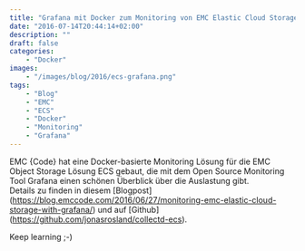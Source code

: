 ```yaml
---
title: "Grafana mit Docker zum Monitoring von EMC Elastic Cloud Storage (ECS)"
date: "2016-07-14T20:44:14+02:00"
description: ""
draft: false
categories: 
    - "Docker"
images:
    - "/images/blog/2016/ecs-grafana.png"
tags: 
    - "Blog"
    - "EMC"
    - "ECS"
    - "Docker"
    - "Monitoring"
    - "Grafana"
---
```


EMC {Code} hat eine Docker-basierte Monitoring Lösung für die EMC Object Storage Lösung ECS gebaut, die mit dem Open Source Monitoring Tool Grafana einen schönen Überblick über die Auslastung gibt.  
Details zu finden in diesem [Blogpost] (https://blog.emccode.com/2016/06/27/monitoring-emc-elastic-cloud-storage-with-grafana/) und auf [Github] (https://github.com/jonasrosland/collectd-ecs).

Keep learning ;-)
